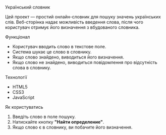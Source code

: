 Український словник

Цей проект — простий онлайн-словник для пошуку значень українських слів. Веб-сторінка надає можливість введення слова, після чого користувач отримує його визначення з вбудованого словника.

Функціонал

- Користувач вводить слово в текстове поле.
- Система шукає це слово в словнику.
- Якщо слово знайдено, виводиться його визначення.
- Якщо слово не знайдено, виводиться повідомлення про відсутність слова в словнику.

Технології

- HTML5
- CSS3
- JavaScript

Як користуватись

1. Введіть слово в поле пошуку.
2. Натискайте кнопку **"Найти определение"**.
3. Якщо слово є в словнику, ви побачите його визначення.

